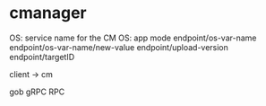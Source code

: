 # cmanager

OS: service name for the CM
OS: app mode
endpoint/os-var-name
endpoint/os-var-name/new-value
endpoint/upload-version
endpoint/targetID

client -> cm

gob
gRPC
RPC
